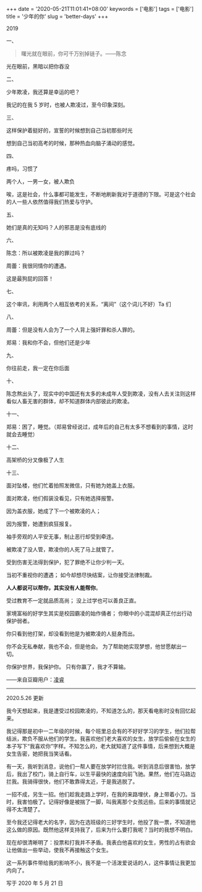 +++
date = '2020-05-21T11:01:41+08:00'
keywords = ['电影']
tags = ['电影']
title = '少年的你'
slug = 'better-days'
+++

2019

一、

> 曙光就在眼前，你可千万别掉链子。——陈念

光在眼前，黑暗以把你吞没

二、

少年欺凌，我还算是幸运的吧？

我记的在我 5 岁时，也被人欺凌过，至今印象深刻。

三、

这样保护着挺好的，宣誓的时候想到自己当初那些时光

想到自己当初高考的时候，那种热血向脑子涌动的感觉。

四、

疼吗，习惯了

两个人，一男一女，被人欺负

唉，这是社会，什么事都可能发生，不断地刷新我对于道德的下限。可是这个社会的人一些人依然值得我们热爱与守护。

五、

她们是真的无知吗？人的邪恶是没有底线的

六、

陈念：所以被欺凌是我的罪过吗？

周蕾：我很同情你的遭遇。

这是最狗屁的回答！

七、

这个审讯，利用两个人相互依考的关系，“离间”（这个词儿不好）Ta 们

八、

周蕾：但是没有人会为了一个人背上强奸罪和杀人罪的。

郑易：我和你不会，但他们还是少年

九、

你往前走，我一定在你后面

十、

陈念熬出头了，现实中的中国还有太多的未成年人受到欺凌，没有人去关注则这样看似人畜无害的群体，却不知道群体内部彼此的欺凌。

十一、

郑易：困了，睡觉。（郑易曾经说过，成年后的自己有太多不想看到的事情，这时就会去睡觉）

十二、

高架桥的分叉像极了人生

十三、

面对坠楼，他们忙着拍照发微信，只有她为她盖上衣服。

面对欺凌，他们假装没看见，只有她选择报警。

因为盖衣服，她成了下一个被欺凌的人；

因为报警，她遭到疯狂报复。

袖手旁观的人平安无事，制止恶行却受到牵连。

被欺凌了没人管，欺凌你的人死了马上就管了。

受到伤害无法得到保护，犯了罪绝不让你少判一天。

当初不重视你的遭遇； 如今却想尽快结案，让你接受法律制裁。

**人人都说可以帮你，其实没有人能帮你**。

受过教育不一定就品质高尚； 没上过学也可以善良正直。

家境富裕的好学生其实是校园霸凌的始作俑者； 你眼中的小混混却真正付出行动保护弱者。

你只看到他打架，却没看到他是为被欺凌的人挺身而出。

你不会无私奉献，我也不会，但是他会。 为了帮助她实现梦想，他甘愿献出一切。

你保护世界，我保护你。 只有你赢了，我才不算输。

——来自豆瓣用户：[凌睿](https://www.douban.com/people/lingrui1995/)

---

2020.5.26 更新

我今天想起来，我是遭受过校园欺凌的，不知道怎么的，那天看电影时没有回忆起来。

我记得那是初中一二年级的时候，每个班里总会有的不好好学习的学生，他们拉帮结派，欺负不服从他们的学生。我喜欢他们老大喜欢的女生，放学后偷偷在女生的本子写下“我喜欢你”字样。不知怎么的，老大就知道了这件事情，后来想到大概是女生告密，她把我当笑话看。

有一天，我听到消息，说他们一帮人要在放学时拦住我。听到消息后很害怕，放学后，我出了校门，骑上自行车，以生平最快的速度向前飞驰。果然，他们在马路边拦我。我骑得很快，他们不敢靠得太近，于是我逃脱了。

一招不成，另生一招。他们趁我走路上学时，在我的来路埋伏，身上带着小刀。当时，我害怕极了。记得好像是被揣了一脚，叫我离那个女孩远些。后来的事情就记得不太清楚了。

至今我还记得老大的名字，因为在选班级的三好学生时，他投了我一票，不知道他这么做的原因。既然他这样支持我了，后来为什么要打我呢？当时的我想不明白。

现在却很清晰明了：投票和打我并不矛盾。我表白他喜欢的女生，男性的占有欲会让他做出一些举动，使我不再接触这个女生。

这一系列事件带给我的影响不小，我不是一个活泼爱说话的人，这件事情让我更加内向了。

写于 2020 年 5 月 21 日
